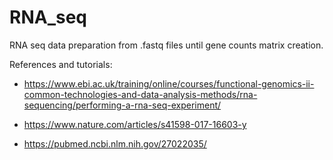 # RNA_seq
 RNA seq data preparation from .fastq files until gene counts matrix creation.

References and tutorials:

- https://www.ebi.ac.uk/training/online/courses/functional-genomics-ii-common-technologies-and-data-analysis-methods/rna-sequencing/performing-a-rna-seq-experiment/

- https://www.nature.com/articles/s41598-017-16603-y

- https://pubmed.ncbi.nlm.nih.gov/27022035/